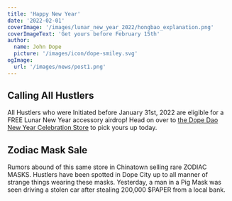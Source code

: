 ```yaml
---
title: 'Happy New Year'
date: '2022-02-01'
coverImage: '/images/lunar_new_year_2022/hongbao_explanation.png'
coverImageText: 'Get yours before February 15th'
author:
  name: John Dope
  picture: '/images/icon/dope-smiley.svg'
ogImage:
  url: '/images/news/post1.png'
---
```


## Calling All Hustlers

All Hustlers who were Initiated before January 31st, 2022 are eligible for a FREE Lunar New Year accessory airdrop! Head on over to [the Dope Dao New Year Celebration Store](/lunar-new-year) to pick yours up today.

## Zodiac Mask Sale

Rumors abound of this same store in Chinatown selling rare ZODIAC MASKS. Hustlers have been spotted in Dope City up to all manner of strange things wearing these masks. Yesterday, a man in a Pig Mask was seen driving a stolen car after stealing 200,000 $PAPER from a local bank.
